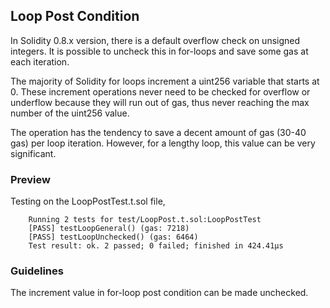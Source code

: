 ## Loop Post Condition

In Solidity 0.8.x version, there is a default overflow check on unsigned integers. It is possible to uncheck this in for-loops and save some gas at each iteration.

The majority of Solidity for loops increment a uint256 variable that starts at 0. These increment operations never need to be checked for overflow or underflow because they will run out of gas, thus never reaching the max number of the uint256 value.

The operation has the tendency to save a decent amount of gas (30-40 gas) per loop iteration. However, for a lengthy loop, this value can be very significant.

### Preview

Testing on the LoopPostTest.t.sol file,

        Running 2 tests for test/LoopPost.t.sol:LoopPostTest
        [PASS] testLoopGeneral() (gas: 7218)
        [PASS] testLoopUnchecked() (gas: 6464)
        Test result: ok. 2 passed; 0 failed; finished in 424.41µs

### Guidelines

The increment value in for-loop post condition can be made unchecked.
